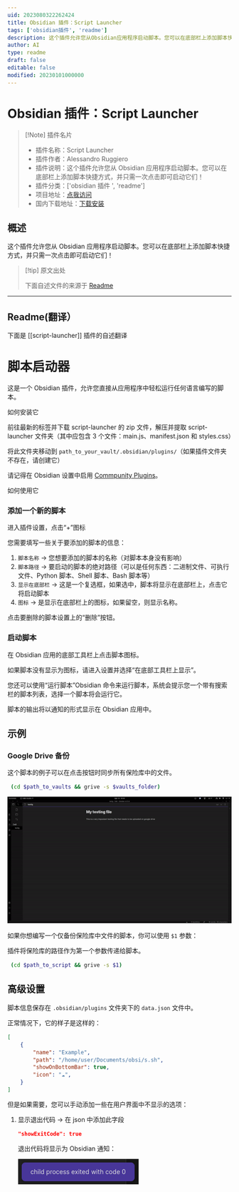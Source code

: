 ```yaml
---
uid: 2023080322262424
title: Obsidian 插件：Script Launcher
tags: ['obsidian插件', 'readme']
description: 这个插件允许您从Obsidian应用程序启动脚本。您可以在底部栏上添加脚本快捷方式，并只需一次点击即可启动它们！
author: AI
type: readme
draft: false
editable: false
modified: 20230101000000
---
```


# Obsidian 插件：Script Launcher

> [!Note] 插件名片
> - 插件名称：Script Launcher
> - 插件作者：Alessandro Ruggiero
> - 插件说明：这个插件允许您从 Obsidian 应用程序启动脚本。您可以在底部栏上添加脚本快捷方式，并只需一次点击即可启动它们！
> - 插件分类：['obsidian 插件 ', 'readme']
> - 项目地址：[点我访问](https://github.com/AlessandroRuggiero/script-launcher)
> - 国内下载地址：[下载安装](https://pkmer.cn/products/plugin/pluginMarket/?script-launcher)

## 概述

这个插件允许您从 Obsidian 应用程序启动脚本。您可以在底部栏上添加脚本快捷方式，并只需一次点击即可启动它们！

> [!tip] 原文出处
>
>下面自述文件的来源于 [Readme](https://ghproxy.net/https://raw.githubusercontent.com/AlessandroRuggiero/script-launcher/master/README.md)

---

## Readme(翻译）

下面是 [[script-launcher]] 插件的自述翻译

# 脚本启动器

这是一个 Obsidian 插件，允许您直接从应用程序中轻松运行任何语言编写的脚本。

如何安装它

前往最新的标签并下载 script-launcher 的 zip 文件，解压并提取 script-launcher 文件夹（其中应包含 3 个文件：main.js、manifest.json 和 styles.css）

将此文件夹移动到 `path_to_your_vault/.obsidian/plugins/`（如果插件文件夹不存在，请创建它）

请记得在 Obsidian 设置中启用 [Commpunity Plugins](https://help.obsidian.md/Advanced+topics/Community+plugins#:~:text=In%20order%20to%20install%20community,Community%20plugin%20%2D%3E%20Safe%20Mode.)。

如何使用它

### 添加一个新的脚本

进入插件设置，点击“+”图标

您需要填写一些关于要添加的脚本的信息：

1. `脚本名称` → 您想要添加的脚本的名称（对脚本本身没有影响）
2. `脚本路径` → 要启动的脚本的绝对路径（可以是任何东西：二进制文件、可执行文件、Python 脚本、Shell 脚本、Bash 脚本等）
3. `显示在底部栏` → 这是一个复选框，如果选中，脚本将显示在底部栏上，点击它将启动脚本
4. `图标` → 是显示在底部栏上的图标，如果留空，则显示名称。

点击要删除的脚本设置上的“删除”按钮。

### 启动脚本

在 Obsidian 应用的底部工具栏上点击脚本图标。

如果脚本没有显示为图标，请进入设置并选择“在底部工具栏上显示”。

您还可以使用“运行脚本”Obsidian 命令来运行脚本，系统会提示您一个带有搜索栏的脚本列表，选择一个脚本将会运行它。

脚本的输出将以通知的形式显示在 Obsidian 应用中。

## 示例

### Google Drive 备份

这个脚本的例子可以在点击按钮时同步所有保险库中的文件。

```bash
 (cd $path_to_vaults && grive -s $vaults_folder)
```

![演示示例插件如何工作的GIF](https://github.com/AlessandroRuggiero/script-launcher/blob/master/docs/images/launching-scipt-example.gif)

如果你想编写一个仅备份保险库中文件的脚本，你可以使用 `$1` 参数：

插件将保险库的路径作为第一个参数传递给脚本。

```bash
 (cd $path_to_script && grive -s $1)
```

## 高级设置

脚本信息保存在 `.obsidian/plugins` 文件夹下的 `data.json` 文件中。

正常情况下，它的样子是这样的：

```json
[
    {
        "name": "Example",
        "path": "/home/user/Documents/obsi/s.sh",
        "showOnBottomBar": true,
        "icon": "☁",
    }
]
```

但是如果需要，您可以手动添加一些在用户界面中不显示的选项：

1. 显示退出代码 → 在 json 中添加此字段

    ```json
    "showExitCode": true
    ```

    退出代码将显示为 Obsidian 通知：

    ![exit code notice](https://github.com/AlessandroRuggiero/script-launcher/blob/master/docs/images/exit-code-notice.png)
